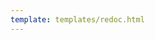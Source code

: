 ```yaml
---
template: templates/redoc.html
---
```


<redoc spec-url=../../apis/restapis/export-user-info.yaml></redoc>
<script src="https://cdn.jsdelivr.net/npm/redoc@next/bundles/redoc.standalone.js"> </script>